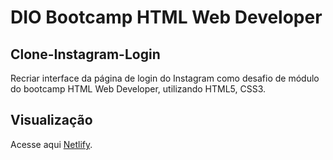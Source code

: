 # DIO Bootcamp HTML Web Developer

## Clone-Instagram-Login

Recriar interface da página de login do Instagram como desafio de módulo do bootcamp HTML Web Developer, utilizando HTML5, CSS3.

## Visualização

Acesse aqui [Netlify](https://dio-html-clone-instagram-login.netlify.app/).